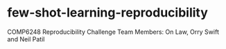 # few-shot-learning-reproducibility
COMP6248 Reproducibility Challenge
Team Members: On Law, Orry Swift and Neil Patil
